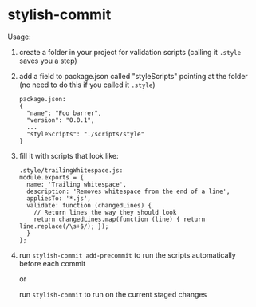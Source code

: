 stylish-commit
==============

Usage:
 1. create a folder in your project for validation scripts (calling it `.style` saves you a step)

 1. add a field to package.json called "styleScripts" pointing at the folder (no need to do this if you called it `.style`)

        package.json:
        {
          "name": "Foo barrer",
          "version": "0.0.1",
          ...
          "styleScripts": "./scripts/style"
        }

 1. fill it with scripts that look like:

        .style/trailingWhitespace.js:
        module.exports = {
          name: 'Trailing whitespace',
          description: 'Removes whitespace from the end of a line',
          appliesTo: '*.js',
          validate: function (changedLines) {
            // Return lines the way they should look
            return changedLines.map(function (line) { return line.replace(/\s+$/); });
          }
        };

 1. run `stylish-commit add-precommit` to run the scripts automatically before each commit

    or

    run `stylish-commit` to run on the current staged changes
